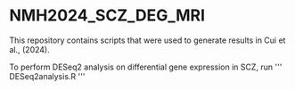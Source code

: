 # NMH2024_SCZ_DEG_MRI
This repository contains scripts that were used to generate results in Cui et al., (2024).

To perform DESeq2 analysis on differential gene expression in SCZ, run 
'''
DESeq2analysis.R
'''
